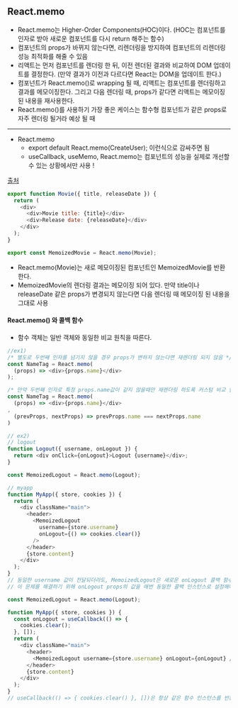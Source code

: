 ## React.memo

- React.memo는 Higher-Order Components(HOC)이다. (HOC는 컴포넌트를 인자로 받아 새로운 컴포넌트를 다시 return 해주는 함수)
- 컴포넌트의 props가 바뀌지 않는다면, 리렌더링을 방지하여 컴포넌트의 리렌더링 성능 최적화를 해줄 수 있음
- 리액트는 먼저 컴포넌트를 렌더링 한 뒤, 이전 렌더된 결과와 비교하여 DOM 업데이트를 결정한다.
  (만약 결과가 이전과 다르다면 React는 DOM을 업데이트 한다.)
- 컴포넌트가 React.memo()로 wrapping 될 때, 리액트는 컴포넌트를 렌더링하고 결과를 메모이징한다.
  그리고 다음 렌더링 때, props가 같다면 리액트는 메모이징 된 내용을 재사용한다.
- React.memo()를 사용하기 가장 좋은 케이스는 함수형 컴포넌트가 같은 props로 자주 렌더링 될거라 예상 될 때

---

- React.memo
  - export default React.memo(CreateUser); 이런식으로 감싸주면 됨
  - useCallback, useMemo, React.memo는 컴포넌트의 성능을 실제로 개선할 수 있는 상황에서만 사용 !

[출처](https://dmitripavlutin.com/use-react-memo-wisely)

```Javascript
export function Movie({ title, releaseDate }) {
  return (
    <div>
      <div>Movie title: {title}</div>
      <div>Release date: {releaseDate}</div>
    </div>
  );
}

export const MemoizedMovie = React.memo(Movie);

```

- React.memo(Movie)는 새로 메모이징된 컴포넌트인 MemoizedMovie를 반환한다.
- MemoizedMovie의 렌더링 결과는 메모이징 되어 있다. 만약 title이나 releaseDate 같은 props가 변경되지 않는다면 다음 렌더링 때 메모이징 된 내용을 그대로 사용

#### React.memo() 와 콜백 함수

- 함수 객체는 일반 객체와 동일한 비교 원칙을 따른다.

```Javascript
//ex1)
/* 별도로 두번째 인자를 넘기지 않을 경우 props가 변하지 않는다면 재렌더링 되지 않음 */
const NameTag = React.memo(
  (props) => <div>{props.name}</div>
);

/* 만약 두번째 인자로 특정 props.name값이 같지 않을때만 재렌더링 하도록 커스텀 비교 함수를 넣어주고 싶을 때 */
const NameTag = React.memo(
  (props) => <div>{props.name}</div>
,
  (prevProps, nextProps) => prevProps.name === nextProps.name
)

// ex2)
// logout
function Logout({ username, onLogout }) {
  return <div onClick={onLogout}>Logout {username}</div>;
}

const MemoizedLogout = React.memo(Logout);

// myapp
function MyApp({ store, cookies }) {
  return (
    <div className="main">
      <header>
        <MemoizedLogout
          username={store.username}
          onLogout={() => cookies.clear()}
        />
      </header>
      {store.content}
    </div>
  );
}
// 동일한 username 값이 전달되더라도, MemoizedLogout은 새로운 onLogout 콜백 함수 때문에 리렌더링을 하게된다.
// 이 문제를 해결하기 위해 onLogout props의 값을 매번 동일한 콜백 인스턴스로 설정해야 한다. useCallback()을 이용해 콜백 인스턴스를 보존시킬 수 있다.

const MemoizedLogout = React.memo(Logout);

function MyApp({ store, cookies }) {
  const onLogout = useCallback(() => {
    cookies.clear();
  }, []);
  return (
    <div className="main">
      <header>
        <MemoizedLogout username={store.username} onLogout={onLogout} />
      </header>
      {store.content}
    </div>
  );
}
// useCallback(() => { cookies.clear() }, [])은 항상 같은 함수 인스턴스를 반환한다.
```
